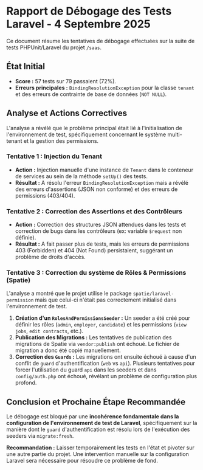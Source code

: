 # Rapport de Débogage des Tests Laravel - 4 Septembre 2025

Ce document résume les tentatives de débogage effectuées sur la suite de tests PHPUnit/Laravel du projet `/saas`.

## État Initial

- **Score :** 57 tests sur 79 passaient (72%).
- **Erreurs principales :** `BindingResolutionException` pour la classe `tenant` et des erreurs de contrainte de base de données (`NOT NULL`).

## Analyse et Actions Correctives

L'analyse a révélé que le problème principal était lié à l'initialisation de l'environnement de test, spécifiquement concernant le système multi-tenant et la gestion des permissions.

### Tentative 1 : Injection du Tenant

- **Action :** Injection manuelle d'une instance de `Tenant` dans le conteneur de services au sein de la méthode `setUp()` des tests.
- **Résultat :** A résolu l'erreur `BindingResolutionException` mais a révélé des erreurs d'assertions (JSON non conforme) et des erreurs de permissions (403/404).

### Tentative 2 : Correction des Assertions et des Contrôleurs

- **Action :** Correction des structures JSON attendues dans les tests et correction de bugs dans les contrôleurs (ex: variable `$request` non définie).
- **Résultat :** A fait passer plus de tests, mais les erreurs de permissions 403 (Forbidden) et 404 (Not Found) persistaient, suggérant un problème de droits d'accès.

### Tentative 3 : Correction du système de Rôles & Permissions (Spatie)

L'analyse a montré que le projet utilise le package `spatie/laravel-permission` mais que celui-ci n'était pas correctement initialisé dans l'environnement de test.

1.  **Création d'un `RolesAndPermissionsSeeder` :** Un seeder a été créé pour définir les rôles (`admin`, `employer`, `candidate`) et les permissions (`view jobs`, `edit contracts`, etc.).
2.  **Publication des Migrations :** Les tentatives de publication des migrations de Spatie via `vendor:publish` ont échoué. Le fichier de migration a donc été copié manuellement.
3.  **Correction des `Guards` :** Les migrations ont ensuite échoué à cause d'un conflit de `guard` d'authentification (`web` vs `api`). Plusieurs tentatives pour forcer l'utilisation du guard `api` dans les seeders et dans `config/auth.php` ont échoué, révélant un problème de configuration plus profond.

## Conclusion et Prochaine Étape Recommandée

Le débogage est bloqué par une **incohérence fondamentale dans la configuration de l'environnement de test de Laravel**, spécifiquement sur la manière dont le `guard` d'authentification est résolu lors de l'exécution des seeders via `migrate:fresh`.

**Recommandation :** Laisser temporairement les tests en l'état et pivoter sur une autre partie du projet. Une intervention manuelle sur la configuration Laravel sera nécessaire pour résoudre ce problème de fond.

